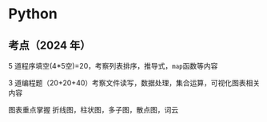 # Python

## 考点（2024 年）

5 道程序填空(4*5空)=20，考察列表排序，推导式，`map`函数等内容

3 道编程题（20+20+40）考察文件读写，数据处理，集合运算，可视化图表相关内容

图表重点掌握 折线图，柱状图，多子图，散点图，词云

<script src="https://giscus.app/client.js"
        data-repo="SunSeaLucky/xju-course-wiki"
        data-repo-id="R_kgDONf4gSg"
        data-category="Announcements"
        data-category-id="DIC_kwDONf4gSs4ClXwK"
        data-mapping="pathname"
        data-strict="0"
        data-reactions-enabled="1"
        data-emit-metadata="0"
        data-input-position="bottom"
        data-theme="light"
        data-lang="zh-CN"
        crossorigin="anonymous"
        async>
</script>